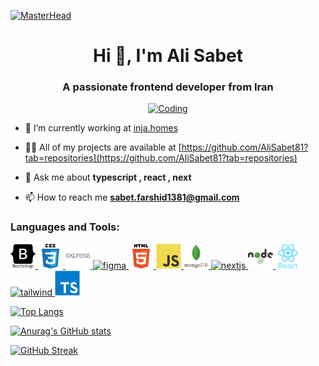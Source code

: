 [![MasterHead](![image](https://github.com/AliSabet81/AliSabet81/assets/123770058/5796aa78-d5f6-4b34-aaea-ca060239ecba))](https://github.com/AliSabet81)

<h1 align="center">Hi 👋, I'm Ali Sabet</h1>
<h3 align="center">A passionate frontend developer from Iran</h3>

<p align="center"> <a href="https://github.com/ryo-ma/github-profile-trophy"><img src="https://github-profile-trophy.vercel.app/?username=alisabet81&column=6&theme=radical&margin-w=15&margin-h=15" alt="Coding" /></a></p>

- 🔭 I’m currently working at [inja.homes](https://inja.homes)

- 👨‍💻 All of my projects are available at [https://github.com/AliSabet81?tab=repositories](https://github.com/AliSabet81?tab=repositories)

- 💬 Ask me about **typescript , react , next**

- 📫 How to reach me **sabet.farshid1381@gmail.com**

<h3 align="left">Languages and Tools:</h3>
<p align="left"> <a href="https://getbootstrap.com" target="_blank" rel="noreferrer"> <img src="https://raw.githubusercontent.com/devicons/devicon/master/icons/bootstrap/bootstrap-plain-wordmark.svg" alt="bootstrap" width="40" height="40"/> </a> <a href="https://www.w3schools.com/css/" target="_blank" rel="noreferrer"> <img src="https://raw.githubusercontent.com/devicons/devicon/master/icons/css3/css3-original-wordmark.svg" alt="css3" width="40" height="40"/> </a> <a href="https://expressjs.com" target="_blank" rel="noreferrer"> <img src="https://raw.githubusercontent.com/devicons/devicon/master/icons/express/express-original-wordmark.svg" alt="express" width="40" height="40"/> </a> <a href="https://www.figma.com/" target="_blank" rel="noreferrer"> <img src="https://www.vectorlogo.zone/logos/figma/figma-icon.svg" alt="figma" width="40" height="40"/> </a> <a href="https://www.w3.org/html/" target="_blank" rel="noreferrer"> <img src="https://raw.githubusercontent.com/devicons/devicon/master/icons/html5/html5-original-wordmark.svg" alt="html5" width="40" height="40"/> </a> <a href="https://developer.mozilla.org/en-US/docs/Web/JavaScript" target="_blank" rel="noreferrer"> <img src="https://raw.githubusercontent.com/devicons/devicon/master/icons/javascript/javascript-original.svg" alt="javascript" width="40" height="40"/> </a> <a href="https://www.mongodb.com/" target="_blank" rel="noreferrer"> <img src="https://raw.githubusercontent.com/devicons/devicon/master/icons/mongodb/mongodb-original-wordmark.svg" alt="mongodb" width="40" height="40"/> </a> <a href="https://nextjs.org/" target="_blank" rel="noreferrer"> <img src="https://cdn.worldvectorlogo.com/logos/nextjs-2.svg" alt="nextjs" width="40" height="40"/> </a> <a href="https://nodejs.org" target="_blank" rel="noreferrer"> <img src="https://raw.githubusercontent.com/devicons/devicon/master/icons/nodejs/nodejs-original-wordmark.svg" alt="nodejs" width="40" height="40"/> </a> <a href="https://reactjs.org/" target="_blank" rel="noreferrer"> <img src="https://raw.githubusercontent.com/devicons/devicon/master/icons/react/react-original-wordmark.svg" alt="react" width="40" height="40"/> </a> <a href="https://tailwindcss.com/" target="_blank" rel="noreferrer"> <img src="https://www.vectorlogo.zone/logos/tailwindcss/tailwindcss-icon.svg" alt="tailwind" width="40" height="40"/> </a> <a href="https://www.typescriptlang.org/" target="_blank" rel="noreferrer"> <img src="https://raw.githubusercontent.com/devicons/devicon/master/icons/typescript/typescript-original.svg" alt="typescript" width="40" height="40"/> </a> </p>

<a href="#">
	
<!-- ![Top Langs](https://github-readme-stats.vercel.app/api/top-langs/?username=mahdi-Eth&theme=radical&langs_count=80) -->
	
![Top Langs](https://github-readme-stats.vercel.app/api/top-langs/?username=alisabet81&layout=compact&langs_count=80&theme=radical)
	
![Anurag's GitHub stats](https://github-readme-stats.vercel.app/api?username=alisabet81&show_icons=true&theme=radical)
	
![GitHub Streak](https://streak-stats.demolab.com?user=alisabet81&theme=radical)
	
<a/>
